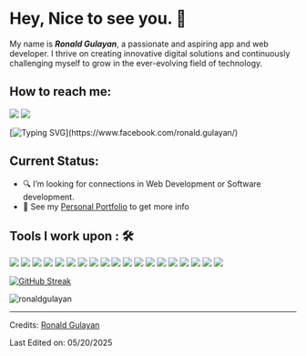 
# Hey, Nice to see you. 👋

My name is ***Ronald Gulayan***, a passionate and aspiring app and web developer. I thrive on creating innovative digital solutions and continuously challenging myself to grow in the ever-evolving field of technology.

## How to reach me: 
[![](https://img.shields.io/badge/Gmail-ronaldgulayan00@gmail.com-red)](mailto:ronaldgulayan00@gmail.com)
[![](https://img.shields.io/badge/Facebook-RonaldGulayan-blue)](https://www.facebook.com/ronald.gulayan)

[![Typing SVG](https://readme-typing-svg.herokuapp.com?font=Fira+Code&pause=1000&color=2BF709&background=000000D2&center=true&vCenter=true&width=435&lines=I'm+Ronald+Gulayan%2C+20+years+old.;Future+Software+dev+or+Web+dev.;I+love+coding+and+playing+ol+games.)](https://www.facebook.com/ronald.gulayan/)

## Current Status:

- 🔍 I’m looking for connections in Web Development or Software development.
- 👀 See my [Personal Portfolio](https://ronaldgulayan.github.io/portfolio/) to get more info

## Tools I work upon : 🛠
<img src="https://img.shields.io/badge/html5-%23E34F26.svg?style=for-the-badge&logo=html5&logoColor=white"> <img src="https://img.shields.io/badge/css3%20-%2314354C.svg?&style=for-the-badge&logo=css3&logoColor=white"> <img src="https://img.shields.io/badge/javascript%20-%23323330.svg?&style=for-the-badge&logo=javascript&logoColor=%23F7DF1E"> <img src="https://img.shields.io/badge/PHP%20-%23777BB4.svg?&style=for-the-badge&logo=php&logoColor=white"> <img src="https://img.shields.io/badge/react-%2320232a.svg?style=for-the-badge&logo=react&logoColor=%2361DAFB"> <img src="https://img.shields.io/badge/github-181717.svg?&style=for-the-badge&logo=github&logoColor=white"> <img src="https://img.shields.io/badge/node.js%20-%23008CC1.svg?&style=for-the-badge&logo=node.js&logoColor=white"> <img src="https://img.shields.io/badge/git%20-%23F05032.svg?&style=for-the-badge&logo=git&logoColor=white"/> <img src="http://img.shields.io/badge/-VS%20Code-000000?style=for-the-badge&logo=Visual-studio-code&logoColor=blue"> <img src="https://img.shields.io/badge/Canva-%2300C4CC.svg?style=for-the-badge&logo=Canva&logoColor=white"> <img src="https://img.shields.io/badge/figma-%23F24E1E.svg?style=for-the-badge&logo=figma&logoColor=white"> <img src="https://img.shields.io/badge/Eclipse-FE7A16.svg?style=for-the-badge&logo=Eclipse&logoColor=white"> <img src="https://img.shields.io/badge/.NET-512BD4.svg?style=for-the-badge&logo=.NET&logoColor=white"> <img src="https://img.shields.io/badge/python-3776AB.svg?style=for-the-badge&logo=python&logoColor=white"> <img src="https://img.shields.io/badge/csharp-239120.svg?style=for-the-badge&logo=csharp&logoColor=white"> <img src="https://img.shields.io/badge/mysql-239120.svg?style=for-the-badge&logo=mysql&logoColor=white">
<img src="https://img.shields.io/badge/flutter%20-%2314354C.svg?&style=for-the-badge&logo=flutter&logoColor=white">
<img src="https://img.shields.io/badge/dart-512BD4.svg?style=for-the-badge&logo=dart&logoColor=white">
<img src="https://img.shields.io/badge/electron-%23E34F26.svg?style=for-the-badge&logo=electron&logoColor=white"> 

[![GitHub Streak](https://github-readme-streak-stats.herokuapp.com?user=ronaldgulayan&theme=dracula)](https://git.io/streak-stats)
<p><img align="center" src="https://github-readme-stats.vercel.app/api/top-langs?username=ronaldgulayan&show_icons=true&locale=en&layout=compact&theme=dracula" alt="ronaldgulayan" /></p>

-----
Credits: [Ronald Gulayan](https://www.facebook.com/ronald.gulayan)

Last Edited on: 05/20/2025
